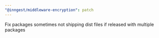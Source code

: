 ```yaml
---
"@inngest/middleware-encryption": patch
---
```


Fix packages sometimes not shipping dist files if released with multiple packages
